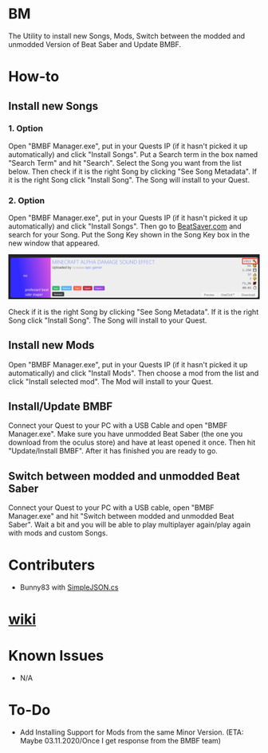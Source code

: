 # BM
The Utility to install new Songs, Mods, Switch between the modded and unmodded Version of Beat Saber and Update BMBF.
# How-to
## Install new Songs
### 1. Option
Open "BMBF Manager.exe", put in your Quests IP (if it hasn't picked it up automatically) and click "Install Songs". Put a Search term in the box named "Search Term" and hit "Search". Select the Song you want from the list below. Then check if it is the right Song by clicking "See Song Metadata". If it is the right Song click "Install Song". The Song will install to your Quest.
### 2. Option
Open "BMBF Manager.exe", put in your Quests IP (if it hasn't picked it up automatically) and click "Install Songs". Then go to [BeatSaver.com](https://beatsaver.com) and search for your Song. Put the Song Key shown in the Song Key box in the new window that appeared.

![SongKey](https://github.com/ComputerElite/wiki/blob/main/BM/BeatSaver%20Key.png)

Check if it is the right Song by clicking "See Song Metadata". If it is the right Song click "Install Song". The Song will install to your Quest.
## Install new Mods
Open "BMBF Manager.exe", put in your Quests IP (if it hasn't picked it up automatically) and click "Install Mods". Then choose a mod from the list and click "Install selected mod". The Mod will install to your Quest.
## Install/Update BMBF
Connect your Quest to your PC with a USB Cable and open "BMBF Manager.exe". Make sure you have unmodded Beat Saber (the one you download from the oculus store) and have at least opened it once. Then hit "Update/Install BMBF". After it has finished you are ready to go.
## Switch between modded and unmodded Beat Saber
Connect your Quest to your PC with a USB cable, open "BMBF Manager.exe" and hit "Switch between modded and unmodded Beat Saber". Wait a bit and you will be able to play multiplayer again/play again with mods and custom Songs.
# Contributers
- Bunny83 with [SimpleJSON.cs](https://github.com/Bunny83/SimpleJSON/blob/master/SimpleJSON.cs)
# [wiki](https://github.com/ComputerElite/wiki)

# Known Issues
- N/A

# To-Do
- Add Installing Support for Mods from the same Minor Version. (ETA: Maybe 03.11.2020/Once I get response from the BMBF team)

